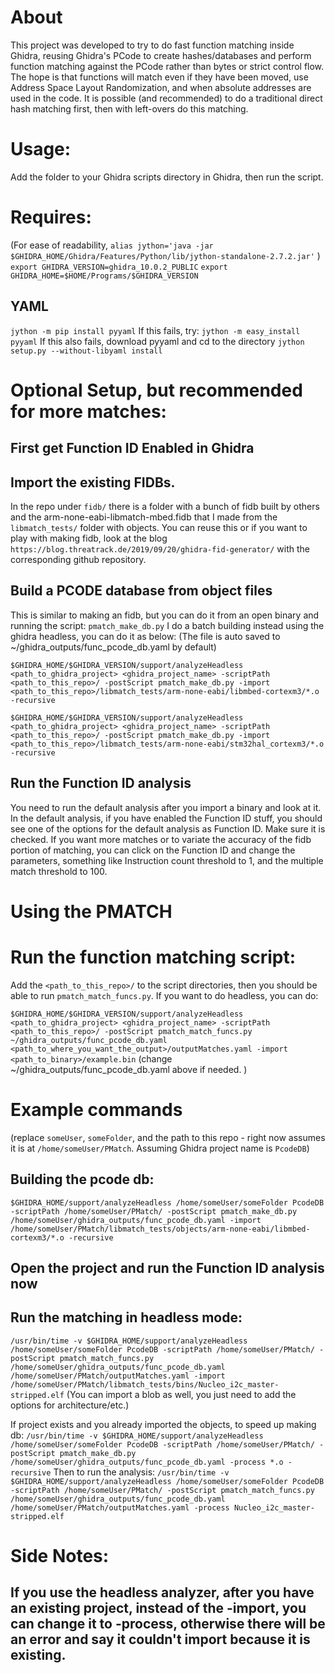 <!-- Copyright 2021 National Technology & Engineering Solutions of Sandia, LLC (NTESS). 
Under the terms of Contract DE-NA0003525 with NTESS, the U.S. Government retains 
certain rights in this software. -->

# About
This project was developed to try to do fast function matching inside Ghidra, reusing Ghidra's PCode to create hashes/databases and perform function matching against the PCode rather than bytes or strict control flow. The hope is that functions will match even if they have been moved, use Address Space Layout Randomization, and when absolute addresses are used in the code. It is possible (and recommended) to do a traditional direct hash matching first, then with left-overs do this matching.

# Usage:
Add the folder to your Ghidra scripts directory in Ghidra, then run the script.


# Requires:
(For ease of readability, ```alias jython='java -jar $GHIDRA_HOME/Ghidra/Features/Python/lib/jython-standalone-2.7.2.jar'``` )
`export GHIDRA_VERSION=ghidra_10.0.2_PUBLIC`
`export GHIDRA_HOME=$HOME/Programs/$GHIDRA_VERSION`

## YAML
`jython -m pip install pyyaml`
If this fails, try:
`jython -m easy_install pyyaml` 
If this also fails, download pyyaml and cd to the directory
`jython setup.py --without-libyaml install`


# Optional Setup, but recommended for more matches:
## First get Function ID Enabled in Ghidra


## Import the existing FIDBs.
  In the repo under `fidb/` there is a folder with a bunch of fidb built by others and the arm-none-eabi-libmatch-mbed.fidb that I made from the `libmatch_tests/` folder with objects. You can reuse this or if you want to play with making fidb, look at the blog `https://blog.threatrack.de/2019/09/20/ghidra-fid-generator/` with the corresponding github repository.

## Build a PCODE database from object files
  This is similar to making an fidb, but you can do it from an open binary and running the script:
  `pmatch_make_db.py` I do a batch building instead using the ghidra headless, you can do it as below: (The file is auto saved to ~/ghidra_outputs/func_pcode_db.yaml by default)

  `$GHIDRA_HOME/$GHIDRA_VERSION/support/analyzeHeadless <path_to_ghidra_project> <ghidra_project_name> -scriptPath <path_to_this_repo>/ -postScript pmatch_make_db.py -import <path_to_this_repo>/libmatch_tests/arm-none-eabi/libmbed-cortexm3/*.o -recursive `

  `$GHIDRA_HOME/$GHIDRA_VERSION/support/analyzeHeadless <path_to_ghidra_project> <ghidra_project_name> -scriptPath <path_to_this_repo>/ -postScript pmatch_make_db.py -import <path_to_this_repo>/libmatch_tests/arm-none-eabi/stm32hal_cortexm3/*.o -recursive `

## Run the Function ID analysis
  You need to run the default analysis after you import a binary and look at it. In the default analysis, if you have enabled the Function ID stuff, you should see one of the options for the default analysis as Function ID. Make sure it is checked. If you want more matches or to variate the accuracy of the fidb portion of matching, you can click on the Function ID and change the parameters, something like Instruction count threshold to 1, and the multiple match threshold to 100.

# Using the PMATCH
# Run the function matching script:
  Add the `<path_to_this_repo>/` to the script directories, then you should be able to run `pmatch_match_funcs.py`. If you want to do headless, you can do:

  `$GHIDRA_HOME/$GHIDRA_VERSION/support/analyzeHeadless <path_to_ghidra_project> <ghidra_project_name> -scriptPath <path_to_this_repo>/ -postScript pmatch_match_funcs.py ~/ghidra_outputs/func_pcode_db.yaml <path_to_where_you_want_the_output>/outputMatches.yaml -import <path_to_binary>/example.bin`
  (change ~/ghidra_outputs/func_pcode_db.yaml above if needed. )


# Example commands
(replace `someUser`, `someFolder`, and the path to this repo - right now assumes it is at `/home/someUser/PMatch`. Assuming Ghidra project name is `PcodeDB`)

## Building the pcode db:
  `$GHIDRA_HOME/support/analyzeHeadless /home/someUser/someFolder PcodeDB -scriptPath /home/someUser/PMatch/ -postScript pmatch_make_db.py /home/someUser/ghidra_outputs/func_pcode_db.yaml -import /home/someUser/PMatch/libmatch_tests/objects/arm-none-eabi/libmbed-cortexm3/*.o -recursive `

## Open the project and run the Function ID analysis now

## Run the matching in headless mode:
  `/usr/bin/time -v $GHIDRA_HOME/support/analyzeHeadless /home/someUser/someFolder PcodeDB -scriptPath /home/someUser/PMatch/ -postScript pmatch_match_funcs.py /home/someUser/ghidra_outputs/func_pcode_db.yaml /home/someUser/PMatch/outputMatches.yaml -import /home/someUser/PMatch/libmatch_tests/bins/Nucleo_i2c_master-stripped.elf`
  (You can import a blob as well, you just need to add the options for architecture/etc.)

If project exists and you already imported the objects, to speed up making db:
  `/usr/bin/time -v $GHIDRA_HOME/support/analyzeHeadless /home/someUser/someFolder PcodeDB -scriptPath /home/someUser/PMatch/ -postScript pmatch_make_db.py /home/someUser/ghidra_outputs/func_pcode_db.yaml -process *.o -recursive`
Then to run the analysis:
  `/usr/bin/time -v $GHIDRA_HOME/support/analyzeHeadless /home/someUser/someFolder PcodeDB -scriptPath /home/someUser/PMatch/ -postScript pmatch_match_funcs.py /home/someUser/ghidra_outputs/func_pcode_db.yaml /home/someUser/PMatch/outputMatches.yaml -process Nucleo_i2c_master-stripped.elf`

# Side Notes:
  
## If you use the headless analyzer, after you have an existing project, instead of the -import, you can change it to -process, otherwise there will be an error and say it couldn't import because it is existing.

